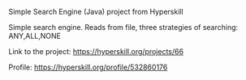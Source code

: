 Simple Search Engine (Java) project from Hyperskill

<p>Simple search engine. Reads from file, three strategies of searching: ANY,ALL,NONE</p>

Link to the project: https://hyperskill.org/projects/66

Profile: https://hyperskill.org/profile/532860176
